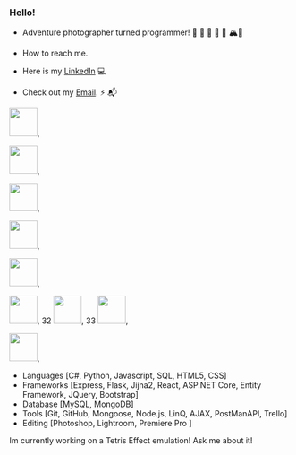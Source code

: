 ### Hello!

<!--
**ExploreAdrift/ExploreAdrift** is a ✨ _special_ ✨ repository because its `README.md` (this file) appears on your GitHub profile.

Here are some ideas to get you started:

- 🔭 I’m currently working on ...
- 🌱 I’m currently learning ...
- 👯 I’m looking to collaborate on ...
- 🤔 I’m looking for help with ...
- 💬 Ask me about ...
- 📫 How to reach me: ...
- 😄 Pronouns: ...
- ⚡ Fun fact: ...
-->

- Adventure photographer turned programmer! 🛫 🏰 📸 🐻 🌋 🏔🛬

- How to reach me.
- Here is my [LinkedIn](https://www.linkedin.com/in/nicholassmith0423/) 💻

- Check out my [Email](NBSmith0412@gmail.com). ⚡️ 📬

<img src="https://user-images.githubusercontent.com/103008849/181587932-1964a998-bffb-44c3-9d87-f8eecbb549c1.png" width="50" height="50">,

<img src="https://user-images.githubusercontent.com/103008849/181589038-e3f12dd3-eaf6-4437-bc00-376c078ef1f2.png" width="50" height="50">,

<img src="https://user-images.githubusercontent.com/103008849/181589160-77dba8cf-06f7-447b-bb89-1fcc6493948d.png" width="50" height="50">,

<img src="https://user-images.githubusercontent.com/103008849/181594576-65c8f72d-03b4-4d2e-a4ff-1f5ddf69967d.png" width="50" height="50">,

<img src="https://user-images.githubusercontent.com/103008849/181667282-f5d649c4-25ad-42bb-9ca4-a3a3ad2d3601.png" width="50" height="50">,

<img src="https://user-images.githubusercontent.com/103008849/181667990-a74726ce-e069-41d3-a245-74fe9a5d3c35.png" width="50" height="50">,
32
<img src="https://user-images.githubusercontent.com/103008849/181667815-82e9e6d7-1cf5-47fa-abf8-09e3e623cc4c.png" width="50" height="50">,
33
<img src="https://user-images.githubusercontent.com/103008849/181667563-fe9c70be-9ea9-4429-8bc9-2bedc849888b.png" width="50" height="50">,

<img src="https://user-images.githubusercontent.com/103008849/181667382-aa85c6e2-7436-44dd-84a4-bc87dd21a3f2.png" width="50" height="50">,








- Languages [C#, Python, Javascript, SQL, HTML5, CSS]
- Frameworks [Express, Flask, Jijna2, React, ASP.NET Core, Entity Framework, JQuery, Bootstrap]
- Database [MySQL, MongoDB]
- Tools [Git, GitHub, Mongoose, Node.js, LinQ, AJAX, PostManAPI, Trello]
- Editing [Photoshop, Lightroom, Premiere Pro ]


Im currently working on a Tetris Effect emulation! Ask me about it!








